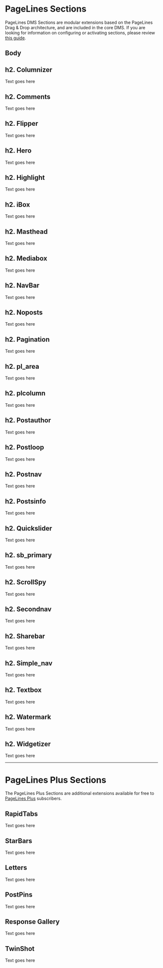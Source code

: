 # PageLines Sections #

PageLines DMS Sections are modular extensions based on the PageLines Drag & Drop architecture, and are included in the core DMS. If you are looking for information on configuring or activating sections, please review <a href="/configure/configuring-sections">this guide</a>.

## Body ##

## h2. Columnizer ##

<p> Text goes here </p>

## h2. Comments ##

<p> Text goes here </p>

## h2. Flipper ##

<p> Text goes here </p>

## h2. Hero ##

<p> Text goes here </p>

## h2. Highlight ##

<p> Text goes here </p>

## h2. iBox ##

<p> Text goes here </p>

## h2. Masthead ##

<p> Text goes here </p>

## h2. Mediabox ##

<p> Text goes here </p>

## h2. NavBar ##

<p> Text goes here </p>

## h2. Noposts ##

<p> Text goes here </p>

## h2. Pagination ##

<p> Text goes here </p>

## h2. pl_area ##

<p> Text goes here </p>

## h2. plcolumn ##

<p> Text goes here </p>

## h2. Postauthor ##

<p> Text goes here </p>

## h2. Postloop ##

<p> Text goes here </p>

## h2. Postnav ##

<p> Text goes here </p>

## h2. Postsinfo ##

<p> Text goes here </p>

## h2. Quickslider ##

<p> Text goes here </p>

## h2. sb_primary ##

<p> Text goes here </p>

## h2. ScrollSpy ##

<p> Text goes here </p>

## h2. Secondnav ##

<p> Text goes here </p>

## h2. Sharebar ##

<p> Text goes here </p>

## h2. Simple_nav ##

<p> Text goes here </p>

## h2. Textbox ##

<p> Text goes here </p>

## h2. Watermark ##

<p> Text goes here </p>

## h2. Widgetizer ##

<p> Text goes here </p>

<hr>

# PageLines Plus Sections #

The PageLines Plus Sections are additional extensions available for free to <a href="www.pagelines.com/plus">PageLines Plus</a> subscribers.

## RapidTabs ##

<p> Text goes here </p>

## StarBars ##

<p> Text goes here </p>

## Letters ##

<p> Text goes here </p>

## PostPins ##

<p> Text goes here </p>

## Response Gallery ##

<p> Text goes here </p>

## TwinShot ##

<p> Text goes here </p>